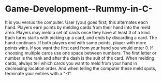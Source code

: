# Game-Development--Rummy-in-C-
It is you versus the computer. User (you) goes first; this alternates each hand. Players earn points by melding cards from their hand into the meld area. Players may meld a set of cards once they have at least 3 of a kind. Each turns starts with picking up a card, and ends by discarding a card. The hand continues .If both players end with same points, player with more points wins. If you want the first card from your hand you would enter 0. If choosing multiple cards use one space between numbers. The first letter or number is the rank and after the dash is the suit of the card. When melding cards, always tell which cards you want to meld from your hand in decreasing location order. And when telling the computer these meld spots, terminate your entries with a "-1”.
